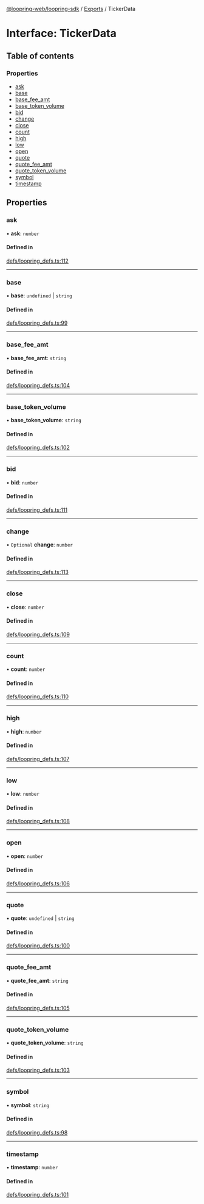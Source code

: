 [@loopring-web/loopring-sdk](../README.md) / [Exports](../modules.md) / TickerData

# Interface: TickerData

## Table of contents

### Properties

- [ask](TickerData.md#ask)
- [base](TickerData.md#base)
- [base\_fee\_amt](TickerData.md#base_fee_amt)
- [base\_token\_volume](TickerData.md#base_token_volume)
- [bid](TickerData.md#bid)
- [change](TickerData.md#change)
- [close](TickerData.md#close)
- [count](TickerData.md#count)
- [high](TickerData.md#high)
- [low](TickerData.md#low)
- [open](TickerData.md#open)
- [quote](TickerData.md#quote)
- [quote\_fee\_amt](TickerData.md#quote_fee_amt)
- [quote\_token\_volume](TickerData.md#quote_token_volume)
- [symbol](TickerData.md#symbol)
- [timestamp](TickerData.md#timestamp)

## Properties

### ask

• **ask**: `number`

#### Defined in

[defs/loopring_defs.ts:112](https://github.com/Loopring/loopring_sdk/blob/300ee65/src/defs/loopring_defs.ts#L112)

___

### base

• **base**: `undefined` \| `string`

#### Defined in

[defs/loopring_defs.ts:99](https://github.com/Loopring/loopring_sdk/blob/300ee65/src/defs/loopring_defs.ts#L99)

___

### base\_fee\_amt

• **base\_fee\_amt**: `string`

#### Defined in

[defs/loopring_defs.ts:104](https://github.com/Loopring/loopring_sdk/blob/300ee65/src/defs/loopring_defs.ts#L104)

___

### base\_token\_volume

• **base\_token\_volume**: `string`

#### Defined in

[defs/loopring_defs.ts:102](https://github.com/Loopring/loopring_sdk/blob/300ee65/src/defs/loopring_defs.ts#L102)

___

### bid

• **bid**: `number`

#### Defined in

[defs/loopring_defs.ts:111](https://github.com/Loopring/loopring_sdk/blob/300ee65/src/defs/loopring_defs.ts#L111)

___

### change

• `Optional` **change**: `number`

#### Defined in

[defs/loopring_defs.ts:113](https://github.com/Loopring/loopring_sdk/blob/300ee65/src/defs/loopring_defs.ts#L113)

___

### close

• **close**: `number`

#### Defined in

[defs/loopring_defs.ts:109](https://github.com/Loopring/loopring_sdk/blob/300ee65/src/defs/loopring_defs.ts#L109)

___

### count

• **count**: `number`

#### Defined in

[defs/loopring_defs.ts:110](https://github.com/Loopring/loopring_sdk/blob/300ee65/src/defs/loopring_defs.ts#L110)

___

### high

• **high**: `number`

#### Defined in

[defs/loopring_defs.ts:107](https://github.com/Loopring/loopring_sdk/blob/300ee65/src/defs/loopring_defs.ts#L107)

___

### low

• **low**: `number`

#### Defined in

[defs/loopring_defs.ts:108](https://github.com/Loopring/loopring_sdk/blob/300ee65/src/defs/loopring_defs.ts#L108)

___

### open

• **open**: `number`

#### Defined in

[defs/loopring_defs.ts:106](https://github.com/Loopring/loopring_sdk/blob/300ee65/src/defs/loopring_defs.ts#L106)

___

### quote

• **quote**: `undefined` \| `string`

#### Defined in

[defs/loopring_defs.ts:100](https://github.com/Loopring/loopring_sdk/blob/300ee65/src/defs/loopring_defs.ts#L100)

___

### quote\_fee\_amt

• **quote\_fee\_amt**: `string`

#### Defined in

[defs/loopring_defs.ts:105](https://github.com/Loopring/loopring_sdk/blob/300ee65/src/defs/loopring_defs.ts#L105)

___

### quote\_token\_volume

• **quote\_token\_volume**: `string`

#### Defined in

[defs/loopring_defs.ts:103](https://github.com/Loopring/loopring_sdk/blob/300ee65/src/defs/loopring_defs.ts#L103)

___

### symbol

• **symbol**: `string`

#### Defined in

[defs/loopring_defs.ts:98](https://github.com/Loopring/loopring_sdk/blob/300ee65/src/defs/loopring_defs.ts#L98)

___

### timestamp

• **timestamp**: `number`

#### Defined in

[defs/loopring_defs.ts:101](https://github.com/Loopring/loopring_sdk/blob/300ee65/src/defs/loopring_defs.ts#L101)
